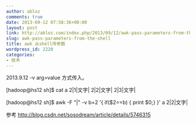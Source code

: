 ```yaml
---
author: abloz
comments: true
date: 2013-09-12 07:58:36+00:00
layout: post
link: http://abloz.com/index.php/2013/09/12/awk-pass-parameters-from-the-shell/
slug: awk-pass-parameters-from-the-shell
title: awk 从shell传参数
wordpress_id: 2220
categories:
- 技术
---
```


2013.9.12
-v arg=value 方式传入。

[hadoop@hs12 sh]$ cat a
2|1|文字|
2|2|文字|
2|3|文字|

[hadoop@hs12 sh]$ awk -F "|"  -v b=2 '{ if($2==b) { print $0;} }' a
2|2|文字|

参考
http://blog.csdn.net/sosodream/article/details/5746315
